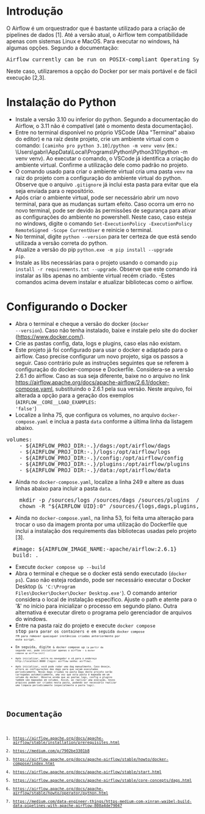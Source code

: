 # Introdução
O Airflow é um orquestrador que é bastante utilizado para a criação de pipelines de dados [1].
Até a versão atual, o Airflow tem compatibilidade apenas com sistemas Linux e MacOS. Para executar no windows, há algumas opções. Segundo a documentação:
<pre>
Airflow currently can be run on POSIX-compliant Operating Systems. For development it is regularly tested on fairly modern Linux Distros and recent versions of MacOS. On Windows you can run it via WSL2 (Windows Subsystem for Linux 2) or via Linux Containers.
</pre>
Neste caso, utilizaremos a opção do Docker por ser mais portável e de fácil execução [2,3].

# Instalação do Python
- Instale a versão 3.10 ou inferior do python. Segundo a documentação do Airflow, o 3.11 não é compatível (até o momento desta documentação).
- Entre no terminal disponível no próprio VSCode (Aba "Terminal" abaixo do editor) e na raíz deste projeto, crie um ambiente virtual com o comando: <code>[caminho pro python 3.10]/python -m venv venv</code> (ex.: \Users\gabri\AppData\Local\Programs\Python\Python310\python -m venv venv). Ao executar o comando, o VSCode já identifica a criação do ambiente virtual. Confirme a utilização dele como padrão no projeto.
- O comando usado para criar o ambiente virtual cria uma pasta <code>venv</code> na raiz do projeto com a configuração do ambiente virtual do python. Observe que o arquivo <code>.gitignore</code> já inclui esta pasta para evitar que ela seja enviada para o repositório. 
- Após criar o ambiente virtual, pode ser necessário abrir um novo terminal, para que as mudanças surtam efeito. Caso ocorra um erro no novo terminal, pode ser devido às permissões de segurança para ativar as configurações do ambiente no powershell. Neste caso, caso esteja no windows, digite o comando <code>Set-ExecutionPolicy -ExecutionPolicy RemoteSigned -Scope CurrentUser</code> e reinicie o terminal.
- No terminal, digite <code>python --version</code> para ter certeza de que está sendo utilizada a versão correta do python.
- Atualize a versão do pip <code>python.exe -m pip install --upgrade pip</code>.
- Instale as libs necessárias para o projeto usando o comando <code>pip install -r requirements.txt --upgrade</code>. Observe que este comando irá instalar as libs apenas no ambiente virtual recém criado.
-Estes comandos acima devem instalar e atualizar bibliotecas como o airflow.

# Configurando o Docker
- Abra o terminal e cheque a versão do docker (<code>docker --version</code>). Caso não tenha instalado, baixe e instale pelo site do docker (https://www.docker.com/). 
- Crie as pastas config, data, logs e plugins, caso elas não existam.
- Este projeto já foi configurado para usar o docker e adaptado para o airflow. Caso precise configurar um novo projeto, siga os passos a seguir. Caso contrário pule as instruções seguintes que se referem à configuração do docker-compose e Dockerfile. Considera-se a versão 2.6.1 do airflow. Caso as sua seja diferente, baixe no o arquivo no link https://airflow.apache.org/docs/apache-airflow/2.6.1/docker-compose.yaml, substituindo o 2.6.1 pela sua versão. Neste arquivo, foi alterada a opção para a geração dos exemplos (<code>AIRFLOW__CORE__LOAD_EXAMPLES: 'false'</code>)
- Localize a linha 75, que configura os volumes, no arquivo <code>docker-compose.yaml</code> e inclua a pasta <code>data</code> conforme a última linha da listagem abaixo.
<pre>
volumes:
    - ${AIRFLOW_PROJ_DIR:-.}/dags:/opt/airflow/dags
    - ${AIRFLOW_PROJ_DIR:-.}/logs:/opt/airflow/logs
    - ${AIRFLOW_PROJ_DIR:-.}/config:/opt/airflow/config
    - ${AIRFLOW_PROJ_DIR:-.}/plugins:/opt/airflow/plugins
    - ${AIRFLOW_PROJ_DIR:-.}/data:/opt/airflow/data
</pre>
- Ainda no <code>docker-compose.yaml</code>, localize a linha 249 e altere as duas linhas abaixo para incluir a pasta <code>data</code>.
<pre>
    mkdir -p /sources/logs /sources/dags /sources/plugins  /sources/data
    chown -R "${AIRFLOW_UID}:0" /sources/{logs,dags,plugins,data}
</pre>
- Ainda no <code>docker-compose.yaml</code>, na linha 53, foi feita uma alteração para trocar o uso da imagem pronta por uma utilização do Dockerfile que inclui a instalação dos requirements das bibliotecas usadas pelo projeto [3].
<pre>
  #image: ${AIRFLOW_IMAGE_NAME:-apache/airflow:2.6.1}
  build: .
</pre>
- Execute <code>docker compose up --build</code>
- Abra o terminal e cheque se o docker está sendo executado (<code>docker ps</code>). Caso não esteja rodando, pode ser necessário executar o Docker Desktop (<code>& 'C:\Program Files\Docker\Docker\Docker Desktop.exe'</code>). O comando anterior considera o local de instalação específico. Ajuste o path e atente para o '&' no início para inicializar o processo em segundo plano. Outra alternativa é executar direto o programa pelo gerenciador de arquivos do windows.
- Entre na pasta raiz do projeto e execute <code>docker compose stop<code> para parar os containers e em seguida <code>docker compose rm<code> para remover quaisquer instâncias criadas anteriormente por este script.
- Em seguida, digite <code>& docker compose up<code> (a partir da segunda vez, pode inicializar apenas o airflow - <code>& docker compose up airflow-init</code>)
- Após inicializar, entre no navegador e vá para o endereço http://localhost:8080 (login: airflow senha: airflow).
- Após inicializar, você pode rodar uma dag manualmente. Caso deseje, altere as configurações das dags para que sejam executadas periodicamente. Novas dags criadas na pasta dags deste projeto serão carregadas automaticamente, uma vez que esta pasta é mapeada em um volume do docker. Observe ainda que as pastas logs, config e plugins também são mapeadas em volumes. Assim, ao realizar uma execução, novos arquivos podem ser criados nesta pasta, podendo ser necessário realizar uma limpeza periodicamente (especialmente a pasta logs). 

# Documentação
1. https://airflow.apache.org/docs/apache-airflow/stable/installation/prerequisites.html
2. https://medium.com/p/7902be3301b8
3. https://airflow.apache.org/docs/apache-airflow/stable/howto/docker-compose/index.html
4. https://airflow.apache.org/docs/apache-airflow/stable/start.html
5. https://airflow.apache.org/docs/apache-airflow/stable/core-concepts/dags.html
6. https://airflow.apache.org/docs/apache-airflow/stable/howto/operator/python.html
7. https://medium.com/data-engineer-things/https-medium-com-xinran-waibel-build-data-pipelines-with-apache-airflow-808a4de79047